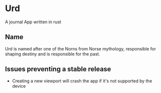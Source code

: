 # Urd
A journal App written in rust

## Name
Urd is named after one of the Norns from Norse mythology, responsible for shaping destiny and is responsible for the past.

## Issues preventing a stable release

- Creating a new viewport will crash the app if it's not supported by the device
